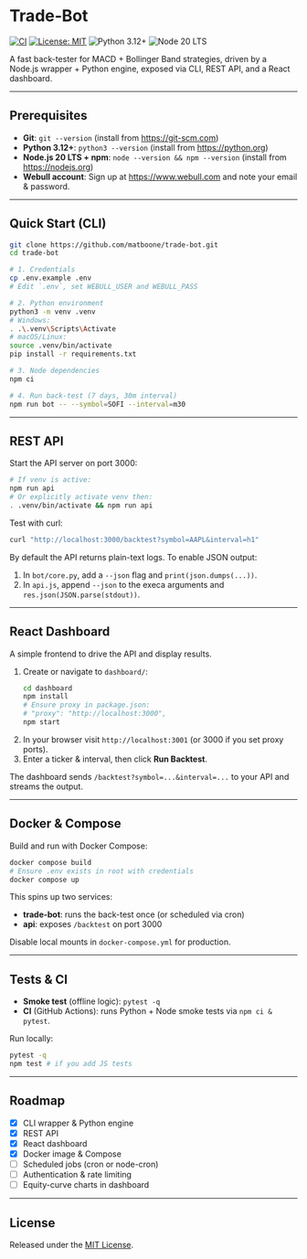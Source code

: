 # Trade‑Bot
[![CI](https://github.com/matboone/trade-bot/actions/workflows/ci.yml/badge.svg)](https://github.com/matboone/trade-bot/actions/workflows/ci.yml)
[![License: MIT](https://img.shields.io/badge/license-MIT-blue.svg)](/LICENSE)
![Python 3.12+](https://img.shields.io/badge/Python-3.12%2B-yellow)
![Node 20 LTS](https://img.shields.io/badge/Node-20.x-brightgreen)

A fast back-tester for MACD + Bollinger Band strategies, driven by a Node.js wrapper + Python engine, exposed via CLI, REST API, and a React dashboard.

---

## Prerequisites

- **Git**: `git --version` (install from https://git-scm.com)
- **Python 3.12+**: `python3 --version` (install from https://python.org)
- **Node.js 20 LTS + npm**: `node --version && npm --version` (install from https://nodejs.org)
- **Webull account**: Sign up at https://www.webull.com and note your email & password.

---

## Quick Start (CLI)

```bash
git clone https://github.com/matboone/trade-bot.git
cd trade-bot

# 1. Credentials
cp .env.example .env
# Edit `.env`, set WEBULL_USER and WEBULL_PASS

# 2. Python environment
python3 -m venv .venv
# Windows:
. .\.venv\Scripts\Activate
# macOS/Linux:
source .venv/bin/activate
pip install -r requirements.txt

# 3. Node dependencies
npm ci

# 4. Run back-test (7 days, 30m interval)
npm run bot -- --symbol=SOFI --interval=m30
```

---

## REST API

Start the API server on port 3000:

```bash
# If venv is active:
npm run api
# Or explicitly activate venv then:
. .venv/bin/activate && npm run api
```

Test with curl:

```bash
curl "http://localhost:3000/backtest?symbol=AAPL&interval=h1"
```

By default the API returns plain-text logs. To enable JSON output:

1. In `bot/core.py`, add a `--json` flag and `print(json.dumps(...))`.
2. In `api.js`, append `--json` to the execa arguments and `res.json(JSON.parse(stdout))`.

---

## React Dashboard

A simple frontend to drive the API and display results.

1. Create or navigate to `dashboard/`:
   ```bash
   cd dashboard
   npm install
   # Ensure proxy in package.json:
   # "proxy": "http://localhost:3000",
   npm start
   ```
2. In your browser visit `http://localhost:3001` (or 3000 if you set proxy ports).
3. Enter a ticker & interval, then click **Run Backtest**.

The dashboard sends `/backtest?symbol=...&interval=...` to your API and streams the output.

---

## Docker & Compose

Build and run with Docker Compose:

```bash
docker compose build
# Ensure .env exists in root with credentials
docker compose up
```

This spins up two services:

- **trade-bot**: runs the back-test once (or scheduled via cron)
- **api**: exposes `/backtest` on port 3000

Disable local mounts in `docker-compose.yml` for production.

---

## Tests & CI

- **Smoke test** (offline logic): `pytest -q`
- **CI** (GitHub Actions): runs Python + Node smoke tests via `npm ci & pytest`.

Run locally:

```bash
pytest -q
npm test # if you add JS tests
```

---

## Roadmap

- [x] CLI wrapper & Python engine
- [x] REST API
- [x] React dashboard
- [x] Docker image & Compose
- [ ] Scheduled jobs (cron or node-cron)
- [ ] Authentication & rate limiting
- [ ] Equity-curve charts in dashboard

---

## License

Released under the [MIT License](/LICENSE).
